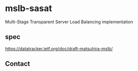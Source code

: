 # mslb-sasat

Multi-Stage Transparent Server Load Balancing implementation

## spec
https://datatracker.ietf.org/doc/draft-matsuhira-mslb/

## Contact


